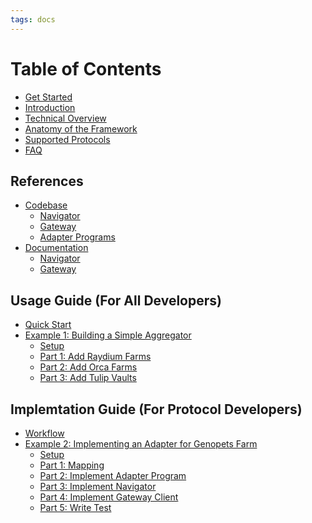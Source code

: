 ```yaml
---
tags: docs
---
```


# Table of Contents

- [Get Started](README.md)
- [Introduction](introduction.md)
- [Technical Overview](overview.md)
- [Anatomy of the Framework](anatomy.md)
- [Supported Protocols](protocols.md)
- [FAQ](faq.md)

## References

- [Codebase](references.md)
  - [Navigator](https://github.com/DappioWonderland/navigator)
  - [Gateway](https://github.com/DappioWonderland/gateway)
  - [Adapter Programs](https://github.com/DappioWonderland/adapter-programs)
- [Documentation](docs.md)
  - [Navigator](https://dappiowonderland.github.io/navigator)
  - [Gateway](https://dappiowonderland.github.io/gateway)

## Usage Guide (For All Developers)

- [Quick Start](quickstart.md)
- [Example 1: Building a Simple Aggregator](example-1/example-1.md)
  - [Setup](example-1/setup.md)
  - [Part 1: Add Raydium Farms](example-1/part-1.md)
  - [Part 2: Add Orca Farms](example-1/part-2.md)
  - [Part 3: Add Tulip Vaults](example-1/part-3.md)

## Implemtation Guide (For Protocol Developers)

- [Workflow](workflow.md)
- [Example 2: Implementing an Adapter for Genopets Farm](example-2/example-2.md)
  - [Setup](example-2/setup.md)
  - [Part 1: Mapping](example-2/part-1.md)
  - [Part 2: Implement Adapter Program](example-2/part-2.md)
  - [Part 3: Implement Navigator](example-2/part-3.md)
  - [Part 4: Implement Gateway Client](example-2/part-4.md)
  - [Part 5: Write Test](example-2/part-5.md)

<!--
- Add some highlights in Introduction
- ~~Add an outline in Introduction~~
- Add ecosystem diagram (in Technical Overview)
- Add a paragraph in the begining of Technial Overview
- ~~Add deployed information in Supported Protocols~~
- Add hyperlink for every URLs
- Emphasize that URH = Navigator + Gateway
- ~~Add a intro section (workflow) for example 2 to exaplain the motivation~~
-->

